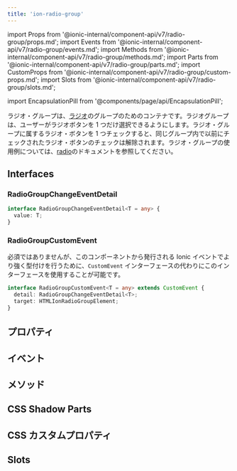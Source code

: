 ```yaml
---
title: 'ion-radio-group'
---
```


import Props from '@ionic-internal/component-api/v7/radio-group/props.md';
import Events from '@ionic-internal/component-api/v7/radio-group/events.md';
import Methods from '@ionic-internal/component-api/v7/radio-group/methods.md';
import Parts from '@ionic-internal/component-api/v7/radio-group/parts.md';
import CustomProps from '@ionic-internal/component-api/v7/radio-group/custom-props.md';
import Slots from '@ionic-internal/component-api/v7/radio-group/slots.md';

<head>
  <title>ion-radio-group: Radio Button Group Usage for Ionic Apps</title>
  <meta
    name="description"
    content="radio groupとは、radioボタンのグループです。radio groupは、ユーザーがセットから最大1つのradioボタンを選択できるようにします。 ion-radio-groupの使用方法について、詳しくはこちらをご覧ください。"
  />
</head>

import EncapsulationPill from '@components/page/api/EncapsulationPill';

ラジオ・グループは、[ラジオ](./radio)のグループのためのコンテナです。ラジオグループは、ユーザーがラジオボタンを 1 つだけ選択できるようにします。ラジオ・グループに属するラジオ・ボタンを 1 つチェックすると、同じグループ内で以前にチェックされたラジオ・ボタンのチェックは解除されます。ラジオ・グループの使用例については、[radio](./radio)のドキュメントを参照してください。

## Interfaces

### RadioGroupChangeEventDetail

```typescript
interface RadioGroupChangeEventDetail<T = any> {
  value: T;
}
```

### RadioGroupCustomEvent

必須ではありませんが、このコンポーネントから発行される Ionic イベントでより強く型付けを行うために、`CustomEvent` インターフェースの代わりにこのインターフェースを使用することが可能です。

```typescript
interface RadioGroupCustomEvent<T = any> extends CustomEvent {
  detail: RadioGroupChangeEventDetail<T>;
  target: HTMLIonRadioGroupElement;
}
```

## プロパティ

<Props />

## イベント

<Events />

## メソッド

<Methods />

## CSS Shadow Parts

<Parts />

## CSS カスタムプロパティ

<CustomProps />

## Slots

<Slots />
